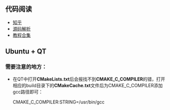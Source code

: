 ## 代码阅读
- [知乎][1]
- [源码解析][2]
- [教程合集][3]

## Ubuntu + QT
### 需要注意的地方：
- 在QT中打开**CMakeLists.txt**后会报找不到**CMAKE\_C\_COMPILER**的错，打开相应的build目录下的**CMakeCache.txt**文件后为CMAKE\_C\_COMPILER添加gcc路径即可：

	CMAKE_C_COMPILER:STRING=/usr/bin/gcc

[1]:	https://www.zhihu.com/question/27982282
[2]:	https://zhuanlan.zhihu.com/p/24343706?refer=dlclass
[3]:	https://absentm.github.io/2016/05/14/%E6%B7%B1%E5%BA%A6%E5%AD%A6%E4%B9%A0Caffe%E7%B3%BB%E5%88%97%E6%95%99%E7%A8%8B%E9%9B%86%E5%90%88/